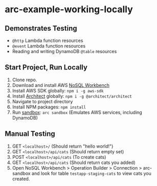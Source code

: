 # arc-example-working-locally

## Demonstrates Testing

- `@http` Lambda function resources
- `@event` Lambda function resources
- Reading and writing DynamoDB `@table` resources

## Start Project, Run Locally

1. Clone repo.
1. Download and install AWS [NoSQL Workbench](https://docs.aws.amazon.com/amazondynamodb/latest/developerguide/workbench.settingup.html)
1. Install AWS SDK globally: `npm i -g aws-sdk`
1. Install [Architect](https://github.com/architect/architect#installation) globally: `npm i -g @architect/architect`
1. Navigate to project directory
1. Install NPM packages: `npm install`
1. Run [sandbox](https://arc.codes/docs/en/reference/cli/sandbox): `arc sandbox` (Emulates AWS services, including DynamoDB)

## Manual Testing

1. GET `<localhost>/` (Should return "hello world!")
1. GET `<localhost>/api/cats` (Should return empty set)
1. POST `<localhost>/api/cats` (To create cats)
1. GET `<localhost>/api/cats` (Should return cats you added)
1. Open NoSQL Workbench > Operation Builder > Connection > arc-sandbox and look for table `testapp-staging-cats` to view cats you created.